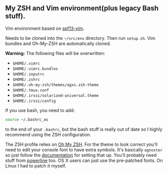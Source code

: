 My ZSH and Vim environment(plus legacy Bash stuff).
---

Vim environment based on [spf13-vim](https://github.com/spf13/spf13-vim).

Needs to be cloned into the `~/src/env` directory. Then run `setup.sh`. Vim bundles and Oh-My-ZSH are automatically cloned.

**Warning:** The following files will be overwritten:

* `$HOME/.vimrc`
* `$HOME/.vimrc.bundles`
* `$HOME/.inputrc`
* `$HOME/.zshrc`
* `$HOME/.oh-my-zsh/themes/agxs.zsh-theme`
* `$HOME/.tmux.conf`
* `$HOME/.irssi/solarized-universal.theme`
* `$HOME/.irssi/config`

If you use bash, you need to add:

```bash
source ~/.bashrc_as
```

to the end of your `.bashrc`, but the bash stuff is really out of date so I highly recommend using the ZSH configuration.

The ZSH profile relies on [Oh My ZSH](https://github.com/robbyrussell/oh-my-zsh). For the theme to look correct you'll need to edit your console font to have extra symbols. It's basically `agnoster` so just follow the [documentation](https://powerline.readthedocs.org/en/latest/fontpatching.html) for setting that up. You'll probably need stuff from [powerline](https://github.com/Lokaltog/vim-powerline.git) too. OS X users can just use the pre-patched fonts. On Linux I had to patch it myself.
